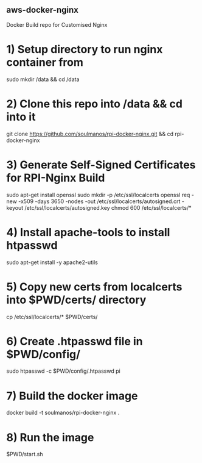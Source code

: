 ## aws-docker-nginx
Docker Build repo for Customised Nginx

# 1) Setup directory to run nginx container from
sudo mkdir /data && cd /data

# 2) Clone this repo into /data && cd into it
git clone https://github.com/soulmanos/rpi-docker-nginx.git && cd rpi-docker-nginx

# 3) Generate Self-Signed Certificates for RPI-Nginx Build
sudo apt-get install openssl
sudo mkdir -p /etc/ssl/localcerts
openssl req -new -x509 -days 3650 -nodes -out /etc/ssl/localcerts/autosigned.crt -keyout /etc/ssl/localcerts/autosigned.key
chmod 600 /etc/ssl/localcerts/*

# 4) Install apache-tools to install htpasswd
sudo apt-get install -y apache2-utils

# 5) Copy new certs from localcerts into $PWD/certs/ directory
cp /etc/ssl/localcerts/* $PWD/certs/

# 6) Create .htpasswd file in $PWD/config/
sudo htpasswd -c $PWD/config/.htpasswd pi

# 7) Build the docker image
docker build -t soulmanos/rpi-docker-nginx .

# 8) Run the image
$PWD/start.sh
